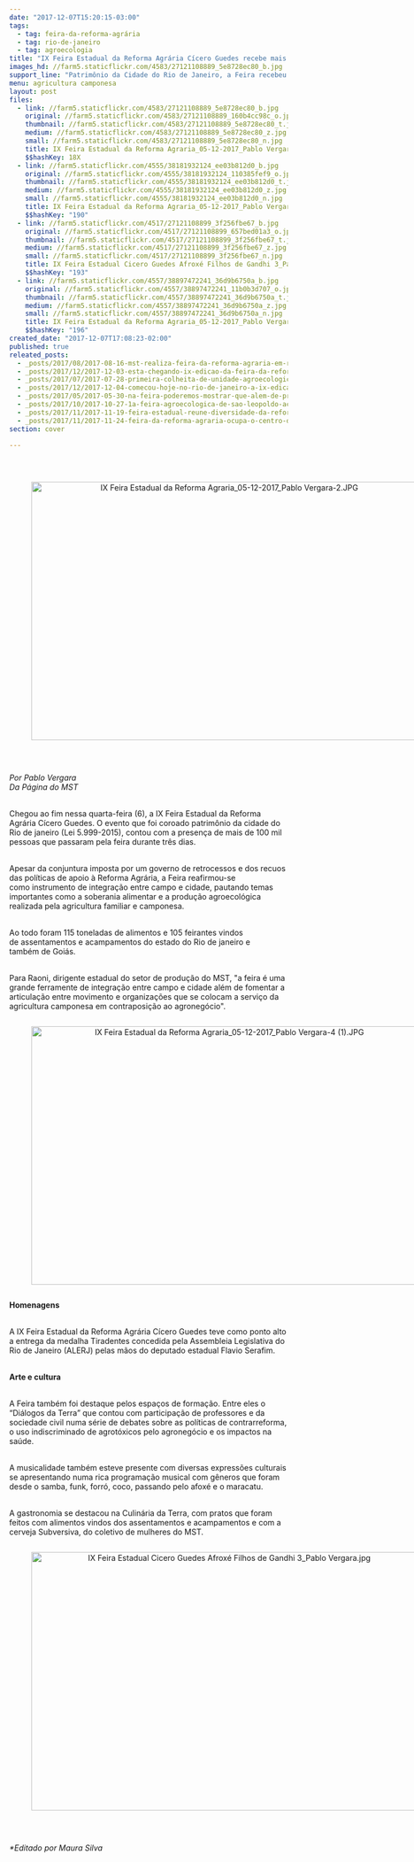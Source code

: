 ```yaml
---
date: "2017-12-07T15:20:15-03:00"
tags:
  - tag: feira-da-reforma-agrária
  - tag: rio-de-janeiro
  - tag: agroecologia
title: "IX Feira Estadual da Reforma Agrária Cícero Guedes recebe mais de 100 mil pessoas\n\n"
images_hd: //farm5.staticflickr.com/4583/27121108889_5e8728ec80_b.jpg
support_line: "Patrimônio da Cidade do Rio de Janeiro, a Feira recebeu ao todo 115 toneladas de alimentos e 105 feirantes, de assentamentos e acampamentos do estado do Rio de Janeiro e também de Goiás."
menu: agricultura camponesa
layout: post
files:
  - link: //farm5.staticflickr.com/4583/27121108889_5e8728ec80_b.jpg
    original: //farm5.staticflickr.com/4583/27121108889_160b4cc98c_o.jpg
    thumbnail: //farm5.staticflickr.com/4583/27121108889_5e8728ec80_t.jpg
    medium: //farm5.staticflickr.com/4583/27121108889_5e8728ec80_z.jpg
    small: //farm5.staticflickr.com/4583/27121108889_5e8728ec80_n.jpg
    title: IX Feira Estadual da Reforma Agraria_05-12-2017_Pablo Vergara.JPG
    $$hashKey: 18X
  - link: //farm5.staticflickr.com/4555/38181932124_ee03b812d0_b.jpg
    original: //farm5.staticflickr.com/4555/38181932124_110385fef9_o.jpg
    thumbnail: //farm5.staticflickr.com/4555/38181932124_ee03b812d0_t.jpg
    medium: //farm5.staticflickr.com/4555/38181932124_ee03b812d0_z.jpg
    small: //farm5.staticflickr.com/4555/38181932124_ee03b812d0_n.jpg
    title: IX Feira Estadual da Reforma Agraria_05-12-2017_Pablo Vergara-2.JPG
    $$hashKey: "190"
  - link: //farm5.staticflickr.com/4517/27121108899_3f256fbe67_b.jpg
    original: //farm5.staticflickr.com/4517/27121108899_657bed01a3_o.jpg
    thumbnail: //farm5.staticflickr.com/4517/27121108899_3f256fbe67_t.jpg
    medium: //farm5.staticflickr.com/4517/27121108899_3f256fbe67_z.jpg
    small: //farm5.staticflickr.com/4517/27121108899_3f256fbe67_n.jpg
    title: IX Feira Estadual Cicero Guedes Afroxé Filhos de Gandhi 3_Pablo Vergara.jpg
    $$hashKey: "193"
  - link: //farm5.staticflickr.com/4557/38897472241_36d9b6750a_b.jpg
    original: //farm5.staticflickr.com/4557/38897472241_11b0b3d707_o.jpg
    thumbnail: //farm5.staticflickr.com/4557/38897472241_36d9b6750a_t.jpg
    medium: //farm5.staticflickr.com/4557/38897472241_36d9b6750a_z.jpg
    small: //farm5.staticflickr.com/4557/38897472241_36d9b6750a_n.jpg
    title: IX Feira Estadual da Reforma Agraria_05-12-2017_Pablo Vergara-4 (1).JPG
    $$hashKey: "196"
created_date: "2017-12-07T17:08:23-02:00"
published: true
releated_posts:
  - _posts/2017/08/2017-08-16-mst-realiza-feira-da-reforma-agraria-em-ribeirao-preto-sao-paulo.md
  - _posts/2017/12/2017-12-03-esta-chegando-ix-edicao-da-feira-da-reforma-agraria-patrimonio-da-cidade-do-rio-de-janeiro.md
  - _posts/2017/07/2017-07-28-primeira-colheita-de-unidade-agroecologica-em-marica-e-doada-a-hospital-municipal.md
  - _posts/2017/12/2017-12-04-comecou-hoje-no-rio-de-janeiro-a-ix-edicao-da-feira-da-reforma-agraria.md
  - _posts/2017/05/2017-05-30-na-feira-poderemos-mostrar-que-alem-de-produtos-de-qualidade-temos-diversidade.md
  - _posts/2017/10/2017-10-27-1a-feira-agroecologica-de-sao-leopoldo-acontece-no-proximo-sabado-28.md
  - _posts/2017/11/2017-11-19-feira-estadual-reune-diversidade-da-reforma-agraria-no-ms.md
  - _posts/2017/11/2017-11-24-feira-da-reforma-agraria-ocupa-o-centro-do-campo-grande-com-alimentos-saudaveis.md
section: cover

---
```

<p>&nbsp;</p>

<div style="text-align:center">
<figure class="image" style="display:inline-block"><img alt="IX Feira Estadual da Reforma Agraria_05-12-2017_Pablo Vergara-2.JPG" height="467" src="//farm5.staticflickr.com/4555/38181932124_ee03b812d0_b.jpg" width="700" />
<figcaption></figcaption>
</figure>
</div>

<p>&nbsp;</p>

<p><em>Por Pablo Vergara<br />
Da P&aacute;gina do MST</em></p>

<p><br />
Chegou ao fim nessa quarta-feira (6), a IX Feira Estadual da Reforma Agr&aacute;ria C&iacute;cero Guedes. O&nbsp;evento que foi coroado&nbsp;patrim&ocirc;nio&nbsp;da cidade do Rio de janeiro (Lei 5.999-2015), contou com a presen&ccedil;a de mais de 100 mil pessoas que passaram pela feira durante tr&ecirc;s dias.</p>

<p><br />
Apesar da conjuntura imposta por&nbsp;um governo de retrocessos e&nbsp;dos recuos das pol&iacute;ticas de apoio &agrave; Reforma Agr&aacute;ria, a Feira reafirmou-se como&nbsp;instrumento de&nbsp;integra&ccedil;&atilde;o entre campo e cidade, pautando temas importantes como a soberania alimentar e a produ&ccedil;&atilde;o agroecol&oacute;gica realizada pela agricultura familiar e camponesa.</p>

<p><br />
Ao todo foram&nbsp;115 toneladas de alimentos e&nbsp;105 feirantes vindos de&nbsp;assentamentos e acampamentos do estado do Rio de janeiro e tamb&eacute;m&nbsp;de Goi&aacute;s.&nbsp;&nbsp;</p>

<p><br />
Para Raoni, dirigente estadual do setor de produ&ccedil;&atilde;o do MST, &quot;a feira &eacute; uma grande ferramente de integra&ccedil;&atilde;o entre campo e cidade al&eacute;m de fomentar a articula&ccedil;&atilde;o entre movimento e organiza&ccedil;&otilde;es que se colocam a servi&ccedil;o da agricultura camponesa&nbsp;em contraposi&ccedil;&atilde;o ao agroneg&oacute;cio&quot;.</p>

<div style="text-align:center">
<figure class="image" style="display:inline-block"><img alt="IX Feira Estadual da Reforma Agraria_05-12-2017_Pablo Vergara-4 (1).JPG" height="467" src="//farm5.staticflickr.com/4557/38897472241_36d9b6750a_b.jpg" width="700" />
<figcaption></figcaption>
</figure>
</div>

<p><strong>Homenagens</strong></p>

<p><br />
A&nbsp;IX Feira Estadual da Reforma Agr&aacute;ria C&iacute;cero Guedes teve como ponto alto a entrega da medalha Tiradentes concedida pela Assembleia Legislativa do Rio de Janeiro (ALERJ) pelas m&atilde;os do deputado estadual Flavio Serafim.&nbsp;</p>

<p><br />
<strong>Arte e cultura </strong></p>

<p><br />
A Feira tamb&eacute;m foi destaque pelos&nbsp;espa&ccedil;os de forma&ccedil;&atilde;o. Entre eles o &ldquo;Di&aacute;logos da Terra&rdquo; que contou com participa&ccedil;&atilde;o de professores e da sociedade civil&nbsp;numa s&eacute;rie de debates sobre as pol&iacute;ticas de contrarreforma, o uso indiscriminado de agrot&oacute;xicos pelo agroneg&oacute;cio e os impactos na sa&uacute;de.</p>

<p><br />
A musicalidade tamb&eacute;m esteve presente com diversas express&otilde;es culturais se apresentando numa&nbsp;rica programa&ccedil;&atilde;o musical com g&ecirc;neros que foram desde o samba, funk, forr&oacute;, coco, passando pelo afox&eacute; e o maracatu.</p>

<p><br />
A gastronomia se destacou na Culin&aacute;ria da Terra, com pratos que foram feitos com alimentos vindos dos assentamentos e acampamentos e com a cerveja Subversiva, do coletivo de mulheres do MST.</p>

<div style="text-align:center">
<figure class="image" style="display:inline-block"><img alt="IX Feira Estadual Cicero Guedes Afroxé Filhos de Gandhi 3_Pablo Vergara.jpg" height="467" src="//farm5.staticflickr.com/4517/27121108899_3f256fbe67_b.jpg" width="700" />
<figcaption></figcaption>
</figure>
</div>

<p>&nbsp;</p>

<p><em>*Editado por Maura Silva&nbsp;</em></p>

<p>&nbsp;</p>
